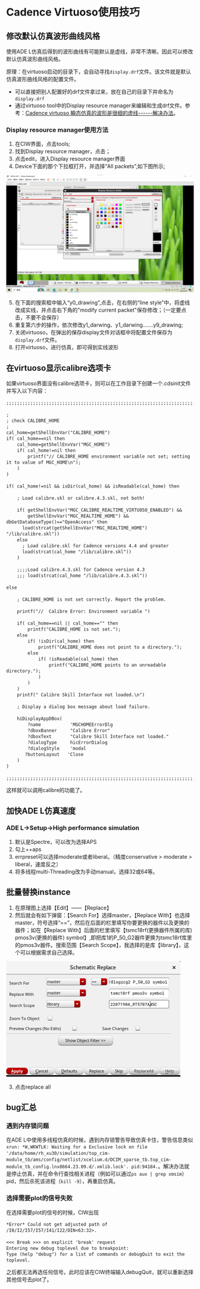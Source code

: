 # Cadence Virtuoso使用技巧

## 修改默认仿真波形曲线风格

使用ADE L仿真后得到的波形曲线有可能默认是虚线，非常不清晰。因此可以修改默认仿真波形曲线风格。

原理：在virtuoso启动的目录下，会自动寻找`display.drf`文件。该文件就是默认仿真波形曲线风格的配置文件。

- 可以直接把别人配置好的drf文件拿过来，放在自己的目录下并命名为`display.drf`
- 通过virtuoso tool中的Display resource manager来编辑和生成drf文件。参考：[Cadence virtuoso 瞬态仿真的波形是很细的虚线------解决办法](https://blog.csdn.net/XC86866812/article/details/145834590)。

### Display resource manager使用方法

1. 在CIW界面，点击tools;
2. 找到Display resource manager，点击；
3. 点击edit，进入Display resource manager界面
4. Device下面的那个下拉框打开，并选择“All packets”,如下图所示;

![Display resource manager](images/image-73.png)

5. 在下面的搜索框中输入“y0_drawing”,点击，在右侧的“line style”中，将虚线改成实线，并点击右下角的"modify current packet"保存修改；（一定要点击，不要不会保存）
6. 重复第六步的操作，依次修改y1_darwing、y1_darwing.......y9_drawing;
7. 关闭virtuoso，在弹出的保存display文件对话框中将配置文件保存为`display.drf`文件。
8. 打开virtuoso，进行仿真，即可得到实线波形

## 在virtuoso显示calibre选项卡

如果virtuoso界面没有calibre选项卡，则可以在工作目录下创建一个.cdsinit文件并写入以下内容：

```text
;;;;;;;;;;;;;;;;;;;;;;;;;;;;;;;;;;;;;;;;;;;;;;;;;;;;;;;;;;;;;;;;;;;;;;;;;;;;;;;;;

;
; check CALIBRE_HOME
;
cal_home=getShellEnvVar("CALIBRE_HOME")
if( cal_home==nil then
    cal_home=getShellEnvVar("MGC_HOME")
    if( cal_home!=nil then
        printf("// CALIBRE_HOME environment variable not set; setting it to value of MGC_HOME\n");
    )
)

if( cal_home!=nil && isDir(cal_home) && isReadable(cal_home) then

    ; Load calibre.skl or calibre.4.3.skl, not both!

    if( getShellEnvVar("MGC_CALIBRE_REALTIME_VIRTUOSO_ENABLED") && 
        getShellEnvVar("MGC_REALTIME_HOME") && dbGetDatabaseType()=="OpenAccess" then
      load(strcat(getShellEnvVar("MGC_REALTIME_HOME") "/lib/calibre.skl"))
    else
      ; Load calibre.skl for Cadence versions 4.4 and greater
      load(strcat(cal_home "/lib/calibre.skl"))
    )

    ;;;;Load calibre.4.3.skl for Cadence version 4.3
    ;;; load(strcat(cal_home "/lib/calibre.4.3.skl"))

else

    ; CALIBRE_HOME is not set correctly. Report the problem.

    printf("//  Calibre Error: Environment variable ")

    if( cal_home==nil || cal_home=="" then
        printf("CALIBRE_HOME is not set.");
    else
        if( !isDir(cal_home) then
            printf("CALIBRE_HOME does not point to a directory.");
        else
            if( !isReadable(cal_home) then
                printf("CALIBRE_HOME points to an unreadable directory.");
            )
        )
    )
    printf(" Calibre Skill Interface not loaded.\n")

    ; Display a dialog box message about load failure.

    hiDisplayAppDBox(
        ?name           'MGCHOMEErrorDlg
        ?dboxBanner     "Calibre Error"
        ?dboxText       "Calibre Skill Interface not loaded."
        ?dialogType     hicErrorDialog
        ?dialogStyle    'modal
       ?buttonLayout   'Close
    )
)

;;;;;;;;;;;;;;;;;;;;;;;;;;;;;;;;;;;;;;;;;;;;;;;;;;;;;;;;;;;;;;;;;;;;;;;;;;;;;;;;;
```

这样就可以调用calibre的功能了。

## 加快ADE L仿真速度

###  ADE L→Setup→High performance simulation

1. 默认是Spectre，可以改为选择APS
2. 勾上++aps
3. errpreset可以选择moderate或者liberal。（精度conservative > moderate > liberal，速度反之）
4. 将多线程multi-Threading改为手动manual，选择32或64等。

## 批量替换instance

1. 在原理图上选择【Edit】——【Replace】
2. 然后就会有如下弹窗：【Search For】选择master，【Replace With】也选择master，符号选择“==”，然后在后面的栏里填写你要更换的器件以及更换的器件；如在【Replace With】后面的栏里填写【tsmc18rf(更换器件所属的库) pmos3v(更换的器件) symbol】,即把库1的P_50_G2器件更换为tsmc18rf库里的pmos3v器件。搜索范围【Search Scope】，我选择的是库【library】，这个可以根据需求自己选择。

![replace](images/image-74.png)

3. 点击replace all

## bug汇总

### 遇到内存锁问题

在ADE L中使用多线程仿真的时候，遇到内存锁警告导致仿真卡住，警告信息类似`xrun: *W,WKWTLK: Waiting for a Exclusive lock on file '/data/home/rh_xu30/simulation/top_cim-module_tb/ams/config/netlist/xcelium.d/DCIM_sparse_tb.top_cim-module_tb_config.lnx8664.23.09.d/.xmlib.lock'. pid:94184.`。解决办法就是停止仿真，并在命令行查找相关进程（例如可以通过`ps aux | grep xmsim`）pid，然后杀死该进程（`kill -9`），再重启仿真。

### 选择需要plot的信号失败

在选择需要plot的信号的时候，CIW出现

```text
*Error* Could not get adjusted path of /I0/I2/I57/I57/I41/I22/DIN<63:32>.

<<< Break >>> on explicit 'break' request
Entering new debug toplevel due to breakpoint:
Type (help "debug") for a list of commands or debugQuit to exit the toplevel.
```

之后都无法再选任何信号。此时应该在CIW终端输入debugQuit，就可以重新选择其他信号去plot了。

